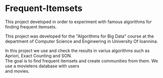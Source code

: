 # Frequent-Itemsets
This project developed in order to experiment with famous algorithms for finding frequent itemsets.  
  
  
This project was developed for the "Algorithms for Big Data" course at the
department of Computer Science and Engineering in University Of Ioannina.
  
  
In this project we use and check the results in varius algorithms such as Apriori, Exact Counting and SON.  
The goal is to find frequent itemsets and create communities from them. We use a movielens database with users  
and movies. 



